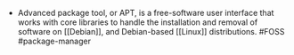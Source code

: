 - Advanced package tool, or APT, is a free-software user interface that works with core libraries to handle the installation and removal of software on [[Debian]], and Debian-based [[Linux]] distributions. #FOSS #package-manager